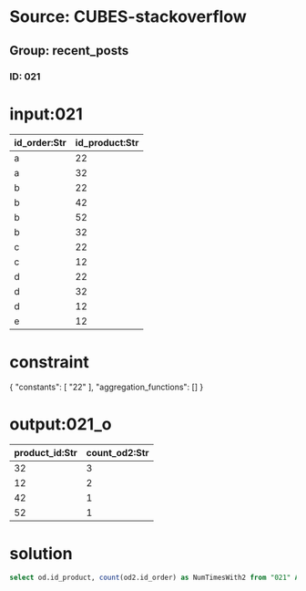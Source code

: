 # Source: CUBES-stackoverflow
## Group: recent_posts
### ID: 021

# input:021

| id_order:Str | id_product:Str |
|---|---|
| a | 22 |
| a | 32 |
| b | 22 |
| b | 42 |
| b | 52 |
| b | 32 |
| c | 22 |
| c | 12 |
| d | 22 |
| d | 32 |
| d | 12 |
| e | 12 |

# constraint

{
  "constants": [
    "22"
  ],
  "aggregation_functions": []
}

# output:021_o

| product_id:Str | count_od2:Str |
|---|---|
| 32 | 3 |
| 12 | 2 |
| 42 | 1 |
| 52 | 1 |

# solution

```sql
select od.id_product, count(od2.id_order) as NumTimesWith2 from "021" AS od left join "021" AS od2 on od.id_order = od2.id_order and od2.id_product = 22 where od.id_product != 22 group by od.id_product order by count(od2.id_order) desc;
```
